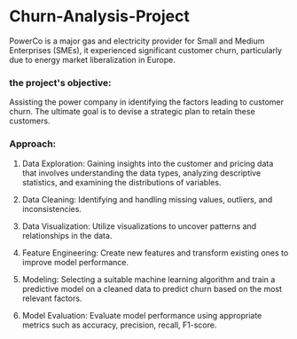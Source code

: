# Churn-Analysis-Project
PowerCo is a major gas and electricity provider for Small and Medium Enterprises (SMEs),
it experienced significant customer churn, particularly due to energy market liberalization in Europe.
### the project's objective:
Assisting the power company in identifying the factors leading to customer churn. The ultimate goal is to devise a strategic plan to retain these customers.
### Approach:
1. Data Exploration: Gaining insights into the customer and pricing data that involves understanding the data types, analyzing descriptive statistics, and examining the distributions of variables.

2. Data Cleaning: Identifying and handling missing values, outliers, and inconsistencies.

3. Data Visualization: Utilize visualizations to uncover patterns and relationships in the data.

4. Feature Engineering: Create new features and transform existing ones to improve model performance.

5. Modeling: Selecting a suitable machine learning algorithm and train a predictive model on a cleaned data to predict churn based on the most relevant factors.

6. Model Evaluation: Evaluate model performance using appropriate metrics such as accuracy, precision, recall, F1-score.
